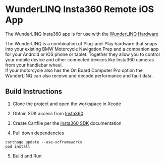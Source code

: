 # WunderLINQ Insta360 Remote iOS App

The WunderLINQ Insta360 app is for use with the [WunderLINQ Hardware](https://www.wunderlinq.com)

The WunderLINQ is a combination of Plug-and-Play hardware that snaps into your existing BMW Motorcycle 
Navigation Prep and a companion app for your Android or iOS phone or tablet.  Together they allow you 
to control your mobile device and other connected devices like Insta360 cameras from your handlebar wheel.  
If your motorcycle also has the On Board Computer Pro option the WunderLINQ can also receive and 
decode performance and fault data.

## Build Instructions
1. Clone the project and open the workspace in Xcode

2. Obtain SDK access from [Insta360](https://www.insta360.com/sdk/home)

3. Create Cartfile per the [Insta360 SDK](https://github.com/Insta360Develop/CameraSDK-iOS) documentation

4. Pull down dependencies
```
carthage update --use-xcframeworks
pod install
```
5. Build and Run
